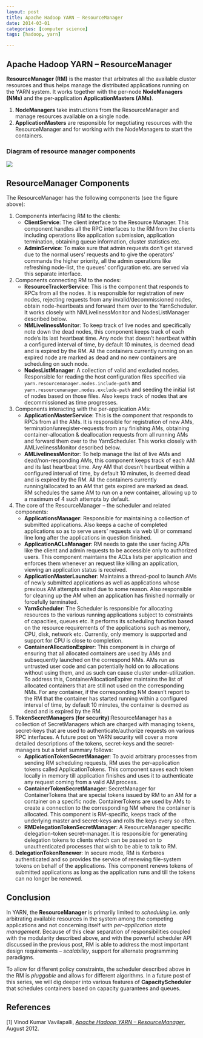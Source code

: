 ```yaml
---
layout: post
title: Apache Hadoop YARN – ResourceManager
date: 2014-03-01 
categories: [computer science]
tags: [hadoop, yarn]

---
```


Apache Hadoop YARN – ResourceManager
---

**ResourceManager (RM)** is the master that arbitrates all the available cluster resources and thus helps manage the distributed applications running on the YARN system. It works together with the per-node **NodeManagers (NMs)** and the per-application **ApplicationMasters (AMs)**.

1. **NodeManagers** take instructions from the ResourceManager and manage resources available on a single node.
2. **ApplicationMasters** are responsible for negotiating resources with the ResourceManager and for working with the NodeManagers to start the containers.

### Diagram of resource manager components

![](http://sungsoo.github.com/images/resource_manager_small.gif)

ResourceManager Components
---

The ResourceManager has the following components (see the figure above):

1. Components interfacing RM to the clients:
	* **ClientService**: The client interface to the Resource Manager. This component handles all the RPC interfaces to the RM from the clients including operations like application submission, application termination, obtaining queue information, cluster statistics etc.
	* **AdminService**: To make sure that admin requests don’t get starved due to the normal users’ requests and to give the operators’ commands the higher priority, all the admin operations like refreshing node-list, the queues’ configuration etc. are served via this separate interface.
2. Components connecting RM to the nodes:
	* **ResourceTrackerService**: This is the component that responds to RPCs from all the nodes. It is responsible for registration of new nodes, rejecting requests from any invalid/decommissioned nodes, obtain node-heartbeats and forward them over to the YarnScheduler. It works closely with NMLivelinessMonitor and NodesListManager described below.
	* **NMLivelinessMonitor**: To keep track of live nodes and specifically note down the dead nodes, this component keeps track of each node’s its last heartbeat time. Any node that doesn’t heartbeat within a configured interval of time, by default 10 minutes, is deemed dead and is expired by the RM. All the containers currently running on an expired node are marked as dead and no new containers are scheduling on such node.
	* **NodesListManager**: A collection of valid and excluded nodes. Responsible for reading the host configuration files specified via `yarn.resourcemanager.nodes.include-path` and `yarn.resourcemanager.nodes.exclude-path` and seeding the initial list of nodes based on those files. Also keeps track of nodes that are decommissioned as time progresses.
3. Components interacting with the per-application AMs:
	* **ApplicationMasterService**: This is the component that responds to RPCs from all the AMs. It is responsible for registration of new AMs, termination/unregister-requests from any finishing AMs, obtaining container-allocation & deallocation requests from all running AMs and forward them over to the YarnScheduler. This works closely with AMLivelinessMonitor described below.
	* **AMLivelinessMonitor**: To help manage the list of live AMs and dead/non-responding AMs, this component keeps track of each AM and its last heartbeat time. Any AM that doesn’t heartbeat within a configured interval of time, by default 10 minutes, is deemed dead and is expired by the RM. All the containers currently running/allocated to an AM that gets expired are marked as dead. RM schedules the same AM to run on a new container, allowing up to a maximum of 4 such attempts by default.
4. The core of the ResourceManager – the scheduler and related components:
	* **ApplicationsManager**: Responsible for maintaining a collection of submitted applications. Also keeps a cache of completed applications so as to serve users’ requests via web UI or command line long after the applications in question finished.
	* **ApplicationACLsManager**: RM needs to gate the user facing APIs like the client and admin requests to be accessible only to authorized users. This component maintains the ACLs lists per application and enforces them whenever an request like killing an application, viewing an application status is received.
	* **ApplicationMasterLauncher**: Maintains a thread-pool to launch AMs of newly submitted applications as well as applications whose previous AM attempts exited due to some reason. Also responsible for cleaning up the AM when an application has finished normally or forcefully terminated.
	* **YarnScheduler**: The Scheduler is responsible for allocating resources to the various running applications subject to constraints of capacities, queues etc. It performs its scheduling function based on the resource requirements of the applications such as memory, CPU, disk, network etc. Currently, only memory is supported and support for CPU is close to completion.
	* **ContainerAllocationExpirer**: This component is in charge of ensuring that all allocated containers are used by AMs and subsequently launched on the correspond NMs. AMs run as untrusted user code and can potentially hold on to allocations without using them, and as such can cause cluster under-utilization. To address this, ContainerAllocationExpirer maintains the list of allocated containers that are still not used on the corresponding NMs. For any container, if the corresponding NM doesn’t report to the RM that the container has started running within a configured interval of time, by default 10 minutes, the container is deemed as dead and is expired by the RM.
5. **TokenSecretManagers (for security)**:ResourceManager has a collection of SecretManagers which are charged with managing tokens, secret-keys that are used to authenticate/authorize requests on various RPC interfaces. A future post on YARN security will cover a more detailed descriptions of the tokens, secret-keys and the secret-managers but a brief summary follows:
	* **ApplicationTokenSecretManager**: To avoid arbitrary processes from sending RM scheduling requests, RM uses the per-application tokens called ApplicationTokens. This component saves each token locally in memory till application finishes and uses it to authenticate any request coming from a valid AM process.
	* **ContainerTokenSecretManager**: SecretManager for ContainerTokens that are special tokens issued by RM to an AM for a container on a specific node. ContainerTokens are used by AMs to create a connection to the corresponding NM where the container is allocated. This component is RM-specific, keeps track of the underlying master and secret-keys and rolls the keys every so often.
	* **RMDelegationTokenSecretManager**: A ResourceManager specific delegation-token secret-manager. It is responsible for generating delegation tokens to clients which can be passed on to unauthenticated processes that wish to be able to talk to RM.
6. **DelegationTokenRenewer**: In secure mode, RM is Kerberos authenticated and so provides the service of renewing file-system tokens on behalf of the applications. This component renews tokens of submitted applications as long as the application runs and till the tokens can no longer be renewed.


Conclusion
---

In YARN, the **ResourceManager** is primarily limited to *scheduling* i.e. only arbitrating available resources in the system among the competing applications and not concerning itself with *per-application state management*. Because of this clear separation of responsibilities coupled with the modularity described above, and with the powerful scheduler API discussed in the previous post, RM is able to address the most important design requirements – *scalability*, support for alternate programming paradigms.

To allow for different policy constraints, the scheduler described above in the RM is *pluggable* and allows for different algorithms. In a future post of this series, we will dig deeper into various features of **CapacityScheduler** that schedules containers based on capacity guarantees and queues.

References
---
[1] Vinod Kumar Vavilapalli, [*Apache Hadoop YARN – ResourceManager*](http://hortonworks.com/blog/apache-hadoop-yarn-resourcemanager/), August 2012.